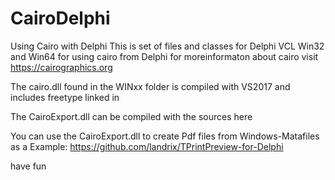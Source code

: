 # CairoDelphi
Using Cairo with Delphi
This is set of files and classes for Delphi VCL Win32 and Win64 for using cairo from Delphi
for moreinformaton about cairo visit https://cairographics.org

The cairo.dll found in the WINxx folder is compiled with VS2017 and includes freetype linked in

The CairoExport.dll can be compiled with the sources here

You can use the CairoExport.dll to create Pdf files from Windows-Matafiles
as a Example: https://github.com/landrix/TPrintPreview-for-Delphi

have fun




